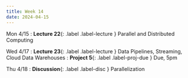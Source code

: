 ```yaml
---
title: Week 14
date: 2024-04-15
---
```



Mon 4/15
: **Lecture 22**{: .label .label-lecture } Parallel and Distributed Computing

Wed 4/17
: **Lecture 23**{: .label .label-lecture } Data Pipelines, Streaming, Cloud Data Warehouses
	: **Project 5**{: .label .label-proj-due } Due, 5pm

Thu 4/18
: **Discussion**{: .label .label-disc } Parallelization

